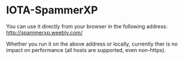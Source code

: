 # IOTA-SpammerXP
You can use it directly from your browser in the following address:
http://spammerxp.weebly.com/

Whether you run it on the above address or locally, currently ther is no impact on performance (all hosts are supported, even non-https).
